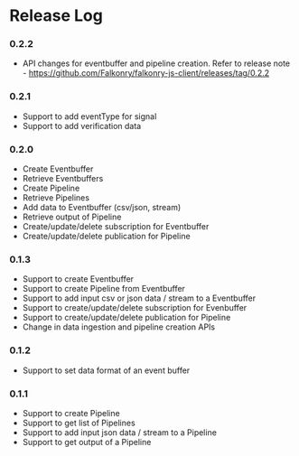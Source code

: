 # Release Log

### 0.2.2
* API changes for eventbuffer and pipeline creation. Refer to release note - https://github.com/Falkonry/falkonry-js-client/releases/tag/0.2.2

### 0.2.1
* Support to add eventType for signal
* Support to add verification data

### 0.2.0
* Create Eventbuffer
* Retrieve Eventbuffers
* Create Pipeline
* Retrieve Pipelines
* Add data to Eventbuffer (csv/json, stream)
* Retrieve output of Pipeline
* Create/update/delete subscription for Eventbuffer
* Create/update/delete publication for Pipeline

### 0.1.3
* Support to create Eventbuffer
* Support to create Pipeline from Eventbuffer
* Support to add input csv or json data / stream to a Eventbuffer
* Support to create/update/delete subscription for Evenbuffer
* Support to create/update/delete publication for Pipeline
* Change in data ingestion and pipeline creation APIs

### 0.1.2
* Support to set data format of an event buffer

### 0.1.1

* Support to create Pipeline
* Support to get list of Pipelines
* Support to add input json data / stream to a Pipeline
* Support to get output of a Pipeline